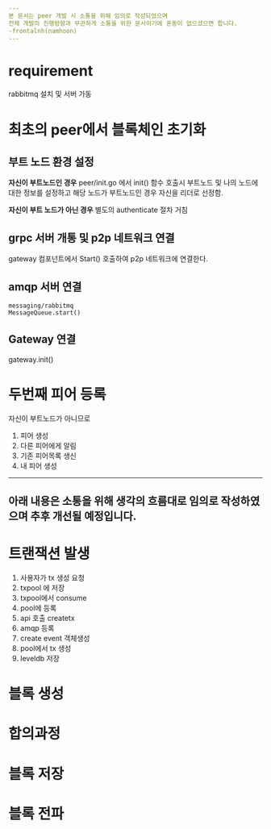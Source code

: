 ```yaml
---
본 문서는 peer 개발 시 소통을 위해 임의로 작성되었으며
전체 개발의 진행방향과 무관하게 소통을 위한 문서이기에 혼동이 없으셨으면 합니다.
-frontalnh(namhoon)
---
```


# requirement
rabbitmq 설치 및 서버 가동

# 최초의 peer에서 블록체인 초기화
## 부트 노드 환경 설정
**자신이 부트노드인 경우**
peer/init.go 에서 init() 함수 호출시 부트노드 및 나의 노드에 대한 정보를 설정하고 해당 노드가 부트노드인 경우 자신을 리더로 선정함.


**자신이 부트 노드가 아닌 경우**
별도의 authenticate 절차 거침

## grpc 서버 개통 및 p2p 네트워크 연결
gateway 컴포넌트에서 Start() 호출하여 p2p 네트워크에 연결한다.
## amqp 서버 연결
```
messaging/rabbitmq
MessageQueue.start()
```
## Gateway 연결
gateway.init()



# 두번째 피어 등록
자신이 부트노드가 아니므로
1. 피어 생성
2. 다른 피어에게 알림
3. 기존 피어목록 생신
4. 내 피어 생성

---
아래 내용은 소통을 위해 생각의 흐름대로 임의로 작성하였으며
추후 개선될 예정입니다.
---


# 트랜잭션 발생
1. 사용자가 tx 생성 요청
2. txpool 에 저장
3. txpool에서 consume
4. pool에 등록
5. api 호출
createtx
6. amqp 등록
7. create event 객체생성
8. pool에서 tx 생성
9. leveldb 저장
# 블록 생성
# 합의과정
# 블록 저장
# 블록 전파
